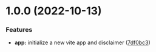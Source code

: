 # 1.0.0 (2022-10-13)


### Features

* **app:** initialize a new vite app and disclaimer ([7df0bc3](https://github.com/sws2apps/st-ro-sws/commit/7df0bc3c042d769e75bbb208e710cd6ba9056891))
